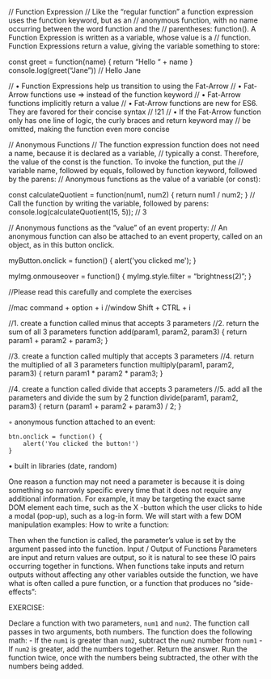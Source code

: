 // Function Expression
// Like the “regular function” a function expression uses the function keyword, but as an
// anonymous function, with no name occurring between the word function and the
// parentheses: function(). A Function Expression is written as a variable, whose value is a
// function. Function Expressions return a value, giving the variable something to store:

const greet = function(name) {
    return “Hello “ + name
}
console.log(greet(“Jane”)) // Hello Jane

// • Function Expressions help us transition to using the Fat-Arrow
// • Fat-Arrow functions use => instead of the function keyword
// • Fat-Arrow functions implicitly return a value
// • Fat-Arrow functions are new for ES6. They are favored for their concise syntax
// !21
// • If the Fat-Arrow function only has one line of logic, the curly braces and return keyword may
// be omitted, making the function even more concise

// Anonymous Functions
// The function expression function does not need a name, because it is declared as a variable,
// typically a const. Therefore, the value of the const is the function. To invoke the function, put the
// variable name, followed by equals, followed by function keyword, followed by the parens:
// Anonymous functions as the value of a variable (or const):

const calculateQuotient = function(num1, num2) {
return num1 / num2;
}
// Call the function by writing the variable, followed by parens:
console.log(calculateQuotient(15, 5)); // 3

// Anonymous functions as the “value” of an event property:
// An anonymous function can also be attached to an event property, called on an object, as in this button onclick.

myButton.onclick = function() {
	alert('you clicked me');
}

myImg.onmouseover = function() {
	myImg.style.filter = “brightness(2)”;
}

//Please read this carefully and complete the exercises

//mac command + option + i
//window Shift + CTRL + i

//1. create a function called minus that accepts 3 parameters
//2. return the sum of all 3 parameters
function add(param1, param2, param3) {
    return param1 + param2 + param3;
  }
  
  //3. create a function called multiply that accepts 3 parameters
  //4. return the multiplied of all 3 parameters
  function multiply(param1, param2, param3) {
    return param1 * param2 * param3;
  }
  
  //4. create a function called divide that accepts 3 parameters
  //5. add all the parameters and divide the sum by 2
  function divide(param1, param2, param3) {
    return (param1 + param2 + param3) / 2;
  }
  


◦ anonymous function attached to an event:

    btn.onclick = function() { 
        alert('You clicked the button!') 
    }

• built in libraries (date, random)

One reason a function may not need a parameter is because it is doing something so narrowly specific every time that it does not require any additional information. For example, it may be targeting the exact same DOM element each time, such as the X -button which the user clicks to hide a modal (pop-up), such as a log-in form. We will start with a few DOM manipulation examples:
How to write a function:

Then when the function is called, the parameter’s value is set by the argument
passed into the function.
Input / Output of Functions
Parameters are input and return values are output, so it is natural to see these IO pairs
occurring together in functions. When functions take inputs and return outputs without affecting
any other variables outside the function, we have what is often called a pure function, or a
function that produces no “side-effects”:

EXERCISE:

Declare a function with two parameters, `num1` and `num2`.
   The function call passes in two arguments, both numbers.
   The function does the following math:
    - If the `num1` is greater than `num2`, subtract the `num2` number from `num1`
    - If `num2` is greater, add the numbers together.
    Return the answer.
    Run the function twice, once with the numbers being subtracted, the other with the numbers being added.
